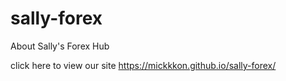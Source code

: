 # sally-forex
About Sally's Forex Hub

click here to view our site
https://mickkkon.github.io/sally-forex/
